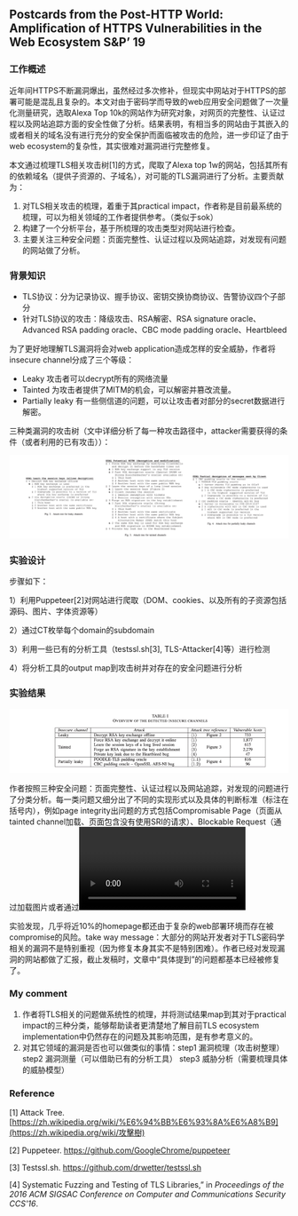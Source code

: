 ## Postcards from the Post-HTTP World: Amplification of HTTPS Vulnerabilities in the Web Ecosystem  S&P’ 19

### 工作概述

近年间HTTPS不断漏洞爆出，虽然经过多次修补，但现实中网站对于HTTPS的部署可能是混乱且复杂的。本文对由于密码学而导致的web应用安全问题做了一次量化测量研究，选取Alexa Top 10k的网站作为研究对象，对网页的完整性、认证过程以及网站追踪方面的安全性做了分析。结果表明，有相当多的网站由于其嵌入的或者相关的域名没有进行充分的安全保护而面临被攻击的危险，进一步印证了由于web ecosystem的复杂性，其实很难对漏洞进行完整修复。

本文通过梳理TLS相关攻击树[1]的方式，爬取了Alexa top 1w的网站，包括其所有的依赖域名（提供子资源的、子域名），对可能的TLS漏洞进行了分析。主要贡献为：

1. 对TLS相关攻击的梳理，着重于其practical impact，作者称是目前最系统的梳理，可以为相关领域的工作者提供参考。（类似于sok）
2. 构建了一个分析平台，基于所梳理的攻击类型对网站进行检查。
3. 主要关注三种安全问题：页面完整性、认证过程以及网站追踪，对发现有问题的网站做了分析。

### 背景知识

- TLS协议：分为记录协议、握手协议、密钥交换协商协议、告警协议四个子部分
- 针对TLS协议的攻击：降级攻击、RSA解密、RSA signature oracle、Advanced RSA padding oracle、CBC mode padding oracle、Heartbleed

为了更好地理解TLS漏洞将会对web application造成怎样的安全威胁，作者将insecure channel分成了三个等级：

- Leaky 攻击者可以decrypt所有的网络流量
- Tainted 为攻击者提供了MITM的机会，可以解密并篡改流量。
- Partially leaky 有一些侧信道的问题，可以让攻击者对部分的secret数据进行解密。

三种类漏洞的攻击树（文中详细分析了每一种攻击路径中，attacker需要获得的条件（或者利用的已有攻击））：

![image-20201201102407379](image/image-20201201102407379.png)

### 实验设计

步骤如下：

1）利用Puppeteer[2]对网站进行爬取（DOM、cookies、以及所有的子资源包括源码、图片、字体资源等）

2）通过CT枚举每个domain的subdomain

3）利用一些已有的分析工具（testssl.sh[3], TLS-Attacker[4]等）进行检测

4）将分析工具的output map到攻击树并对存在的安全问题进行分析

### 实验结果

![image-20201201102438633](image/image-20201201102438633.png)

作者按照三种安全问题：页面完整性、认证过程以及网站追踪，对发现的问题进行了分类分析。每一类问题又细分出了不同的实现形式以及具体的判断标准（标注在括号内），例如page integrity出问题的方式包括Compromisable Page（页面从tainted channel加载、页面包含没有使用SRI的请求）、Blockable Request（通过<image>加载图片或者通过<video>/<source>加载video）等。

实验发现，几乎将近10%的homepage都还由于复杂的web部署环境而存在被compromise的风险。take way message：大部分的网站开发者对于TLS密码学相关的漏洞不是特别重视（因为修复本身其实不是特别困难）。作者已经对发现漏洞的网站都做了汇报，截止发稿时，文章中“具体提到”的问题都基本已经被修复了。

### My comment

1. 作者将TLS相关的问题做系统性的梳理，并将测试结果map到其对于practical impact的三种分类，能够帮助读者更清楚地了解目前TLS ecosystem implementation中仍然存在的问题及其影响范围，是有参考意义的。
2. 对其它领域的漏洞是否也可以做类似的事情：step1 漏洞梳理（攻击树整理） step2 漏洞测量（可以借助已有的分析工具） step3 威胁分析（需要梳理具体的威胁模型）

### Reference

[1] Attack Tree. [https://zh.wikipedia.org/wiki/%E6%94%BB%E6%93%8A%E6%A8%B9](https://zh.wikipedia.org/wiki/攻擊樹)

[2] Puppeteer. https://github.com/GoogleChrome/puppeteer

[3] Testssl.sh. https://github.com/drwetter/testssl.sh

[4] Systematic Fuzzing and Testing of TLS Libraries,” in *Proceedings of the 2016 ACM SIGSAC Conference on Computer and Communications Security CCS'16*.

